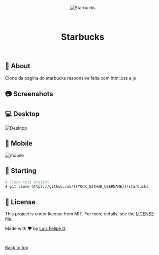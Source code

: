 <div align="center" id="top"> 
  <img src="./.github/app.gif" alt="Starbucks" />

&#xa0;

</div>

<h1 align="center">Starbucks</h1>

<!-- Status -->

<!-- <h4 align="center">
	🚧  Starbucks 🚀 Under construction...  🚧
</h4>

<hr> -->

<br>

## :dart: About

Clone da pagina do starbucks responsiva feita com html,css e js

## :camera: Screenshots

## :computer: Desktop

![Desktop](https://user-images.githubusercontent.com/67026555/221282866-3f455b4a-5e1c-4c62-b1cd-a28af811dad2.png)

## :iphone: Mobile

![mobile](https://user-images.githubusercontent.com/67026555/221283655-cff5decb-32f8-497c-a8a5-8ade9591205e.png)

## :checkered_flag: Starting

```bash
# Clone this project
$ git clone https://github.com/{{YOUR_GITHUB_USERNAME}}/starbucks

```

## :memo: License

This project is under license from MIT. For more details, see the [LICENSE](LICENSE.md) file.

Made with :heart: by <a href="https://github.com/guilhaof" target="_blank">Luis Felipe G</a>

&#xa0;

<a href="#top">Back to top</a>

